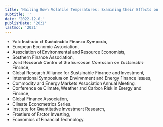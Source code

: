 ```yaml
---
title: 'Nailing Down Volatile Temperatures: Examining their Effects on Stock Prices'
subtitle: ''
date: '2022-12-01'
publishDate: '2021'
lastmod: '2021'
---
```

- Yale Institute of Sustainable Finance Symposia,
- European Economic Association,
- Association of Environmental and Resource Economists,
- Southern Finance Association,
- Joint Research Centre of the European Comission on Sustainable Finance,
- Global Research Alliance for Sustainable Finance and Investment,
- International Symposium on Environment and Energy Finance Issues,
- Commodity and Energy Markets Association Annual Meeting,
- Conference on Climate, Weather and Carbon Risk in Energy and Finance,
- Global Finance Association,
- Climate Econometrics Series,
- Institute for Quantitative Investment Research,
- Frontiers of Factor Investing,
- Economics of Financial Technology.
